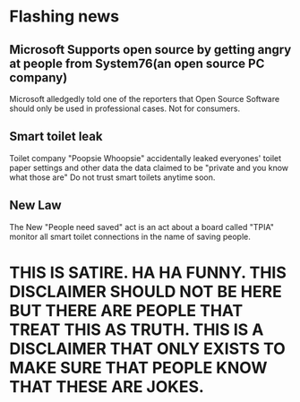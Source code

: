 # Flashing news
## Microsoft Supports open source by getting angry at people from System76(an open source PC company)
Microsoft alledgedly told one of the reporters that Open Source Software should only be used in professional cases. Not for consumers.
## Smart toilet leak
Toilet company "Poopsie Whoopsie" accidentally leaked everyones' toilet paper settings and other data the data claimed to be "private and you know what those are"
Do not trust smart toilets anytime soon.
## New Law
The New "People need saved" act is an act about a board called "TPIA" monitor all smart toilet connections in the name of saving people.
# THIS IS SATIRE. HA HA FUNNY. THIS DISCLAIMER SHOULD NOT BE HERE BUT THERE ARE PEOPLE THAT TREAT THIS AS TRUTH. THIS IS A DISCLAIMER THAT ONLY EXISTS TO MAKE SURE THAT PEOPLE KNOW THAT THESE ARE JOKES.

